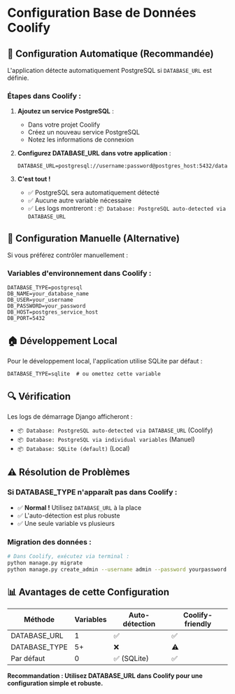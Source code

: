 # Configuration Base de Données Coolify

## 🚀 Configuration Automatique (Recommandée)

L'application détecte automatiquement PostgreSQL si `DATABASE_URL` est définie.

### Étapes dans Coolify :

1. **Ajoutez un service PostgreSQL** :
   - Dans votre projet Coolify
   - Créez un nouveau service PostgreSQL
   - Notez les informations de connexion

2. **Configurez DATABASE_URL dans votre application** :
   ```
   DATABASE_URL=postgresql://username:password@postgres_host:5432/database_name
   ```

3. **C'est tout !** 
   - ✅ PostgreSQL sera automatiquement détecté
   - ✅ Aucune autre variable nécessaire
   - ✅ Les logs montreront : `📦 Database: PostgreSQL auto-detected via DATABASE_URL`

## 🔧 Configuration Manuelle (Alternative)

Si vous préférez contrôler manuellement :

### Variables d'environnement dans Coolify :

```env
DATABASE_TYPE=postgresql
DB_NAME=your_database_name
DB_USER=your_username
DB_PASSWORD=your_password
DB_HOST=postgres_service_host
DB_PORT=5432
```

## 🏠 Développement Local

Pour le développement local, l'application utilise SQLite par défaut :

```env
DATABASE_TYPE=sqlite  # ou omettez cette variable
```

## 🔍 Vérification

Les logs de démarrage Django afficheront :
- `📦 Database: PostgreSQL auto-detected via DATABASE_URL` (Coolify)
- `📦 Database: PostgreSQL via individual variables` (Manuel)
- `📦 Database: SQLite (default)` (Local)

## ⚠️ Résolution de Problèmes

### Si DATABASE_TYPE n'apparaît pas dans Coolify :
- ✅ **Normal !** Utilisez `DATABASE_URL` à la place
- ✅ L'auto-détection est plus robuste
- ✅ Une seule variable vs plusieurs

### Migration des données :
```bash
# Dans Coolify, exécutez via terminal :
python manage.py migrate
python manage.py create_admin --username admin --password yourpassword
```

## 📊 Avantages de cette Configuration

| Méthode | Variables | Auto-détection | Coolify-friendly |
|---------|-----------|----------------|------------------|
| DATABASE_URL | 1 | ✅ | ✅ |
| DATABASE_TYPE | 5+ | ❌ | ⚠️ |
| Par défaut | 0 | ✅ (SQLite) | ✅ |

**Recommandation : Utilisez DATABASE_URL dans Coolify pour une configuration simple et robuste.**